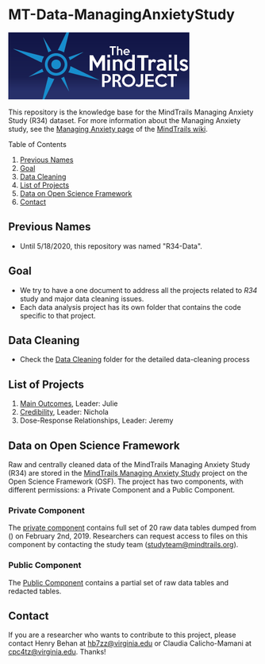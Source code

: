 # MT-Data-ManagingAnxietyStudy

![Image](LogoManagingAnxiety.png)

This repository is the knowledge base for the MindTrails Managing Anxiety Study (R34) dataset. For more information about the Managing Anxiety study, see the [Managing Anxiety page](https://sites.google.com/a/virginia.edu/mindtrails-wiki/studies/managinganxiety) of the [MindTrails wiki](https://sites.google.com/a/virginia.edu/mindtrails-wiki/studies/managinganxiety).

Table of Contents
1. [Previous Names](#previous-names)
2. [Goal](#goal)
3. [Data Cleaning](#data-cleaning)
4. [List of Projects](#list-of-projects)
5. [Data on Open Science Framework](#Data-on-Open-Science-Framework)
6. [Contact](#contact)

## Previous Names
- Until 5/18/2020, this repository was named "R34-Data".

## Goal
- We try to have a one document to address all the projects related to _R34_ study and major data cleaning issues.
- Each data analysis project has its own folder that contains the code specific to that project.

## Data Cleaning
- Check the [Data Cleaning](https://github.com/TeachmanLab/R34-Data/tree/master/Data%20Cleaning) folder for the detailed data-cleaning process
  
## List of Projects
1. [Main Outcomes](https://github.com/TeachmanLab/R34-Data/tree/master/Main%20Outcomes), Leader: Julie
2. [Credibility](https://github.com/TeachmanLab/R34-Data/tree/master/Credibility), Leader: Nichola
3. Dose-Response Relationships[](), Leader: Jeremy

## Data on Open Science Framework
Raw and centrally cleaned data of the MindTrails Managing Anxiety Study (R34) are stored in the [MindTrails Managing Anxiety Study](https://osf.io/pvd67/) project on the Open Science Framework (OSF). The project has two components, with different permissions: a Private Component and a Public Component.

### Private Component
The [private component](https://osf.io/5sn2x/) contains full set of 20 raw data tables dumped from () on February 2nd, 2019. Researchers can request access to files on this component by contacting the study team (studyteam@mindtrails.org).

### Public Component
The [Public Component](https://osf.io/2x3jq/) contains a partial set of raw data tables and redacted tables.


## Contact
If you are a researcher who wants to contribute to this project, please contact Henry Behan at hb7zz@virginia.edu or Claudia Calicho-Mamani at cpc4tz@virginia.edu. Thanks!
